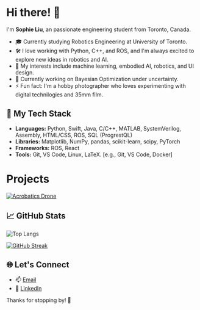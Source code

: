 <!--
**sophlzy3/sophlzy3** is a ✨ _special_ ✨ repository because its `README.md` (this file) appears on your GitHub profile.

Here are some ideas to get you started:
-->

# Hi there! 👋

I'm **Sophie Liu**, an passionate engineering student from Toronto, Canada. 

- 🎓 Currently studying Robotics Engineering at University of Toronto. 
- 🛠️ I love working with Python, C++, and ROS, and I'm always excited to explore new ideas in robotics and AI.
- 🤖 My interests include machine learning, embodied AI, robotics, and UI design. 
- 🔭 Currently working on Bayesian Optimization under uncertainty.
- ⚡ Fun fact: I'm a hobby photographer who loves experimenting with digital technilogies and 35mm film. 
<!--
- 🌱 Currently learning
- ✏️ I write about my work and share insights at [your blog/medium link if you have one].
- 🔭 I’m currently working on ...
- 🌱 I’m currently learning ...
- 👯 I’m looking to collaborate on ...
- 🤔 I’m looking for help with ...
- 💬 Ask me about ...
- 📫 How to reach me: ...
- 😄 Pronouns: ...
- ⚡ Fun fact: ...
-->

## 🔧 My Tech Stack
- **Languages:** Python, Swift, Java, C/C++, MATLAB, SystemVerilog, Assembly, HTML/CSS, ROS, SQL (ProgrestQL)
- **Libraries:** Matplotlib, NumPy, pandas, scikit-learn, scipy, PyTorch
- **Frameworks:** ROS, React <!-- flask-->
- **Tools:** Git, VS Code, Linux, LaTeX. [e.g., Git, VS Code, Docker]
<!--
- **Cloud:** [e.g., AWS, GCP]
-->

# Projects
[![Acrobatics Drone](https://github-readme-stats.vercel.app/api/pin/?username=sophlzy3&repo=drone-acrobatics)](https://github.com/sophlzy3/drone-acrobatics)

## 📈 GitHub Stats
![Top Langs](https://github-readme-stats.vercel.app/api/top-langs/?username=sophlzy3&layout=compact&hide_border=true&langs_count=20&theme=radical&exclude_repo=small-MLE-proj)
               
[![GitHub Streak](https://streak-stats.demolab.com?user=sophlzy3&theme=cobalt&hide_border=true&date_format=M%20j%5B%2C%20Y%5D&hide_longest_streak=true)](https://git.io/streak-stats)

## 🌐 Let's Connect

- 📫 [Email](mailto:sophiezy.liu@mail.utoronto.ca)
- 💼 [LinkedIn](https://linkedin.com/in/sophie-liu-szylzz)
<!-- - 🌟 [Portfolio](https://your-portfolio-link) -->

Thanks for stopping by! 🚀
